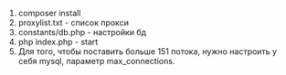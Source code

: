 1. composer install
2. proxylist.txt - список прокси
3. constants/db.php - настройки бд
4. php index.php - start
5. Для того, чтобы поставить больше 151 потока, нужно настроить у себя mysql, параметр max_connections.